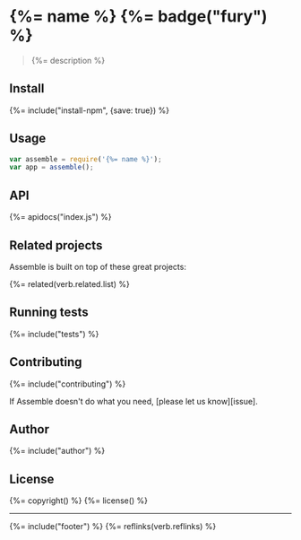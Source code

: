 # {%= name %} {%= badge("fury") %}

> {%= description %}

## Install
{%= include("install-npm", {save: true}) %}

## Usage

```js
var assemble = require('{%= name %}');
var app = assemble();
```

## API
{%= apidocs("index.js") %}

## Related projects

Assemble is built on top of these great projects:

{%= related(verb.related.list) %}  

## Running tests
{%= include("tests") %}

## Contributing
{%= include("contributing") %}

If Assemble doesn't do what you need, [please let us know][issue].

## Author
{%= include("author") %}

## License
{%= copyright() %}
{%= license() %}

***

{%= include("footer") %}
{%= reflinks(verb.reflinks) %}
